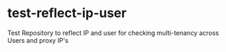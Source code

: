 # test-reflect-ip-user
Test Repository to reflect IP and user for checking multi-tenancy across Users and proxy IP's
